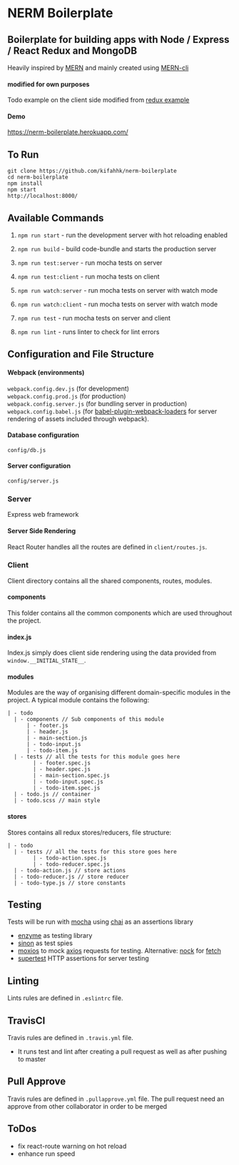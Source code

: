 # NERM Boilerplate

## Boilerplate for building apps with Node / Express / React Redux and MongoDB

Heavily inspired by [MERN](https://mern.io) and mainly created using [MERN-cli](https://github.com/Hashnode/mern-cli)
#### modified for own purposes 

Todo example on the client side modified from [redux example](https://github.com/reactjs/redux/tree/master/examples/todomvc) 

#### Demo
https://nerm-boilerplate.herokuapp.com/

## To Run
```
git clone https://github.com/kifahhk/nerm-boilerplate
cd nerm-boilerplate
npm install
npm start
http://localhost:8000/
```

## Available Commands

1. `npm run start` - run the development server with hot reloading enabled

2. `npm run build` - build code-bundle and starts the production server

3. `npm run test:server` - run mocha tests on server

4. `npm run test:client` - run mocha tests on client

5. `npm run watch:server` - run mocha tests on server with watch mode

6. `npm run watch:client` - run mocha tests on server with watch mode

7. `npm run test` - run mocha tests on server and client

8. `npm run lint` - runs linter to check for lint errors

## Configuration and File Structure

#### Webpack (environments)
`webpack.config.dev.js` (for development)     
`webpack.config.prod.js` (for production)  
`webpack.config.server.js` (for bundling server in production)  
`webpack.config.babel.js` (for [babel-plugin-webpack-loaders](https://github.com/istarkov/babel-plugin-webpack-loaders) for server rendering of assets included through webpack).

#### Database configuration
`config/db.js`

#### Server configuration
`config/server.js`

### Server 

Express web framework

#### Server Side Rendering

React Router handles all the routes are defined in `client/routes.js`. 

### Client

Client directory contains all the shared components, routes, modules.

#### components
This folder contains all the common components which are used throughout the project.

#### index.js
Index.js simply does client side rendering using the data provided from `window.__INITIAL_STATE__`.

#### modules
Modules are the way of organising different domain-specific modules in the project. 
A typical module contains the following:

```
| - todo  
  | - components // Sub components of this module
      | - footer.js
      | - header.js
      | - main-section.js
      | - todo-input.js
      | - todo-item.js
  | - tests // all the tests for this module goes here
        | - footer.spec.js
        | - header.spec.js
        | - main-section.spec.js
        | - todo-input.spec.js
        | - todo-item.spec.js
  | - todo.js // container 
  | - todo.scss // main style
```

#### stores
Stores contains all redux stores/reducers, file structure:

```
| - todo    
  | - tests // all the tests for this store goes here
        | - todo-action.spec.js
        | - todo-reducer.spec.js        
  | - todo-action.js // store actions
  | - todo-reducer.js // store reducer
  | - todo-type.js // store constants
```

## Testing
Tests will be run with [mocha](https://github.com/mochajs/mocha) 
using [chai](https://github.com/chaijs/chai) as an assertions library
 - [enzyme](https://github.com/airbnb/enzyme) as testing library
 - [sinon](https://github.com/sinonjs/sinon) as test spies
 - [moxios](https://github.com/mzabriskie/moxios) to mock [axios](https://github.com/mzabriskie/axios) requests for testing.
 Alternative: [nock](https://github.com/node-nock/nock) for [fetch](https://github.github.io/fetch/)
 - [supertest](https://github.com/visionmedia/supertest) HTTP assertions for server testing
  
## Linting
Lints rules are defined in `.eslintrc` file.

## TravisCI
Travis rules are defined in `.travis.yml` file.
- It runs test and lint after creating a pull request as well as after pushing to master

## Pull Approve
Travis rules are defined in `.pullapprove.yml` file.
The pull request need an approve from other collaborator in order to be merged

## ToDos
- fix react-route warning on hot reload
- enhance run speed

